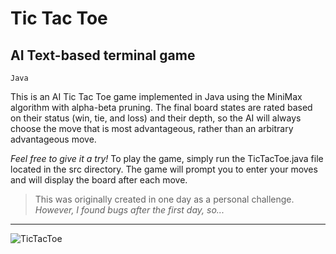 # Tic Tac Toe
## AI Text-based terminal game
`Java`

This is an AI Tic Tac Toe game implemented in Java using the MiniMax algorithm with alpha-beta pruning. The final board states are rated based on their status (win, tie, and loss) and their depth, so the AI will always choose the move that is most advantageous, rather than an arbitrary advantageous move.

*Feel free to give it a try!*
To play the game, simply run the TicTacToe.java file located in the src directory. The game will prompt you to enter your moves and will display the board after each move.

> This was originally created in one day as a personal challenge. *However, I found bugs after the first day, so...*

----

![TicTacToe](https://github.com/aaronworsnop/Tic-Tac-Toe/assets/15990400/262a8c07-400e-440c-8cc1-245e6208ea66)
